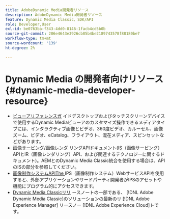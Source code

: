 ```yaml
---
title: AdobeDynamic Media開発者リソース
description: AdobeDynamic Media開発者リソース
feature: Dynamic Media Classic、SDK/API
role: Developer,User
exl-id: be0763ba-f343-4dd0-8146-1facb4cd5b0b
source-git-commit: 206e4643e3926cb85b4be2189743578f88180be7
workflow-type: tm+mt
source-wordcount: '139'
ht-degree: 2%

---
```


# Dynamic Media の開発者向けリソース{#dynamic-media-developer-resource}

* [ビューアリファレンスガ](/help/aem-viewers-ref/homeviewers.md)<!-- (https://experienceleague.adobe.com/docs/dynamic-media-developer-resources/library/home.html?lang=en) -->
イドデスクトップおよびタッチスクリーンデバイスで使用するDynamic Mediaビューアのカスタマイズ操作できるメディアタイプには、インタラクティブ画像とビデオ、360度ビデオ、カルーセル、画像ズーム、ビデオ、eCatalog、フライアウト、混在メディア、スピンセットなどがあります。
* [画像サービング/画像レンダ](/help/aem-is-ir-api/homeisir.md)<!-- (https://experienceleague.adobe.com/docs/dynamic-media-developer-resources/image-serving-api/home.html?lang=en) -->
リングAPIドキュメント(IS（画像サービング）APIとIR（画像レンダリング）API、および関連するテクノロジーに関するドキュメント)。AEMとのDynamic Media Classic統合を使用する場合は、APIのISの部分を参照してください。
* [画像制作システムAPIThe ](/help/aem-ips-api/c-overview.md)
IPS（画像制作システム）WebサービスAPIを使用すると、外部アプリケーションやサードパーティ開発者がIPSのアセットや機能にプログラム的にアクセスできます。
* [Dynamic Media Classicリリ](/help/s7-release-notes/s7rn2017.md)
ースノートの一部である、 [!DNL Adobe Dynamic Media Classic]のソリューションの最新のリ [!DNL Adobe Experience Manager] リースノー [!DNL Adobe Experience Cloud]トです。
